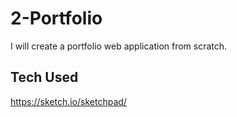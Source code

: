 # 2-Portfolio

I will create a portfolio web application from scratch.

## Tech Used

https://sketch.io/sketchpad/

